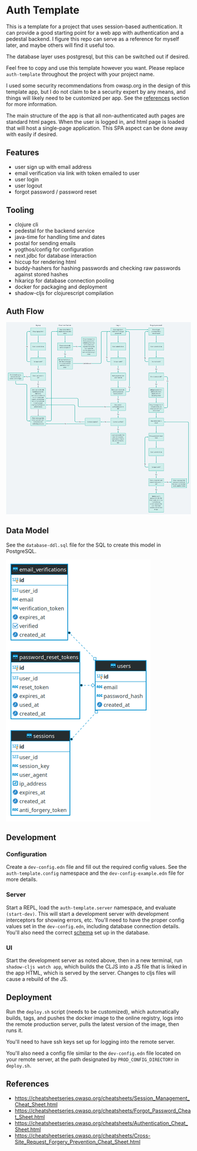 # Auth Template

This is a template for a project that uses session-based authentication. It can provide a good starting point for a web app with authentication and a pedestal backend. I figure this repo can serve as a reference for myself later, and maybe others will find it useful too.

The database layer uses postgresql, but this can be switched out if desired.

Feel free to copy and use this template however you want. Please replace `auth-template` throughout the project with your project name.

I used some security recommendations from owasp.org in the design of this template app, but I do not claim to be a security expert by any means, and things will likely need to be customized per app. See the [references](#references) section for more information.

The main structure of the app is that all non-authenticated auth pages are standard html pages. When the user is logged in, and html page is loaded that will host a single-page application. This SPA aspect can be done away with easily if desired.

## Features

* user sign up with email address
* email verification via link with token emailed to user
* user login
* user logout
* forgot password / password reset

## Tooling

* clojure cli
* pedestal for the backend service
* java-time for handling time and dates
* postal for sending emails
* yogthos/config for configuration
* next.jdbc for database interaction
* hiccup for rendering html
* buddy-hashers for hashing passwords and checking raw passwords against stored hashes
* hikaricp for database connection pooling
* docker for packaging and deployment
* shadow-cljs for clojurescript compilation

## Auth Flow

![auth flow](auth-flow.png)

## Data Model

See the `database-ddl.sql` file for the SQL to create this model in PostgreSQL.

![ER diagram](er-diagram.png)

## Development

### Configuration

Create a `dev-config.edn` file and fill out the required config values. See the `auth-template.config` namespace and the `dev-config-example.edn` file for more details.

### Server

Start a REPL, load the `auth-template.server` namespace, and evaluate `(start-dev)`. This will start a development server with development interceptors for showing errors, etc. You'll need to have the proper config values set in the `dev-config.edn`, including database connection details. You'll also need the correct [schema](#data-model) set up in the database.

### UI

Start the development server as noted above, then in a new terminal, run `shadow-cljs watch app`, which builds the CLJS into a JS file that is linked in the app HTML, which is served by the server. Changes to cljs files will cause a rebuild of the JS.

## Deployment

Run the `deploy.sh` script (needs to be customized), which automatically builds, tags, and pushes the docker image to the online registry, logs into the remote production server, pulls the latest version of the image, then runs it.

You'll need to have ssh keys set up for logging into the remote server.

You'll also need a config file similar to the `dev-config.edn` file located on your remote server, at the path designated by `PROD_CONFIG_DIRECTORY` in `deploy.sh`.

## References

* https://cheatsheetseries.owasp.org/cheatsheets/Session_Management_Cheat_Sheet.html
* https://cheatsheetseries.owasp.org/cheatsheets/Forgot_Password_Cheat_Sheet.html
* https://cheatsheetseries.owasp.org/cheatsheets/Authentication_Cheat_Sheet.html
* https://cheatsheetseries.owasp.org/cheatsheets/Cross-Site_Request_Forgery_Prevention_Cheat_Sheet.html
